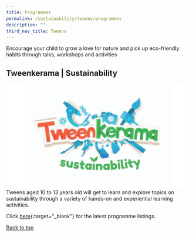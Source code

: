 ```yaml
---
title: Programmes
permalink: /sustainability/tweens/programmes
description: ""
third_nav_title: Tweens
---
```

<style type="text/css">
/* Links */
.content a { color: #322987; }
.content a:focus,
.content a:hover { color: #28216c; }

/* Button Outline */
.bp-button { padding-left: 1.5rem; padding-right: 1.5rem; }
.bp-button.is-primary-outline { border: 1px solid #322987; color: #322987; background-color: transparent; text-decoration: none; }
.bp-button.is-primary-outline:focus,
.bp-button.is-primary-outline:hover { border: 1px solid #322987; color: #cff2e8; background-color: #322987; text-decoration: none; }

/* Responsive Iframe */
.responsive-iframe { position: absolute; top: 0; left: 0; bottom: 0; right: 0; width: 100%; height: 100%; }
.responsive-iframe-container { position: relative; overflow: hidden; width: 100%; }
.responsive-iframe-container.ratio-16by9 { padding-top: 56.25%; }
.responsive-iframe-container.ratio-4by3 { padding-top: 75%; }
.responsive-iframe-container.ratio-3by2 { padding-top: 66.66%; }
.responsive-iframe-container.ratio-1by1 { padding-top: 100%; }
</style>
Encourage your child to grow a love for nature and pick up eco-friendly habits through talks, workshops and activities

## **Tweenkerama | Sustainability**
![Alt text for image on Isomer site](/images/sustainability/Sustainability-Prog-Children-01.png)
Tweens aged 10 to 13 years old will get to learn and explore topics on sustainability through a variety of hands-on and experiential learning activities. 

Click [here](https://go.gov.sg/tweenkerama-pl){:target="_blank"} for the latest programme listings.

<p class="has-text-right margin--top--xl"><a href="#main-content">Back to top</a></p>